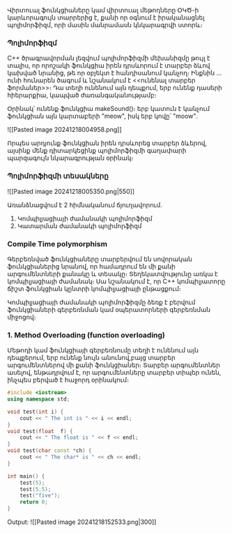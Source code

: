 
Վիրտուալ ֆունկցիաները կամ վիրտուալ մեթոդները  ՕԿԾ-ի կարևորագույն տարրերից է, քանի որ օգնում է իրականացնել պոլիմորֆիզմ, որի մասին մանրամասն կնկարագրվի ստորև։

### Պոլիմորֆիզմ 

C++ ծրագրավորման լեզվում պոլիմորֆիզմի մեխանիզմը թույլ է տալիս, որ որոշակի ֆունկցիա իրեն դրսևորում է տարբեր ձևով կախված նրանից, թե որ օբյեկտ է հանդիսանում կանչող։ Ինքնին ․․․ ունի հունարեն ծագում և նշանակում է <<ունենալ տարբեր ֆորմաներ>>։ Դա տեղի ունենում այն դեպքում, երբ ունենք դասերի հիերարքիա, կապված ժառանգականությամբ։

Օրինակ՝ ունենք ֆունկցիա makeSound()։ երբ կատուն է կանչում ֆունկցիան այն կարտաբերի "meow", իսկ երբ կովը՝ "moow"․

![[Pasted image 20241218004958.png]]

Որպես արդյունք ֆունկցիան իրեն դրսևորեց տարբեր ձևերով, այսինք մենք դիտարկեցինք պոլիմորֆիզմի գաղափարի պարզագույն նկարագրության օրինակ։

### Պոլիմորֆիզմի տեսակները

![[Pasted image 20241218005350.png|550]]

Առանձնացվում է 2 հիմնականում ճյուղավորում․
1. Կոմպիլյացիայի ժամանակի պոլիմորֆիզմ
2. Կատարման ժամանակի պոլիմորֆիզմ

### Compile Time polymorphism

Գերբեռնված ֆունկցիաները տարբերվում են սովորական ֆունկցիաներից նրանով, որ համադրում են մի քանի արգումենտների քանակը և տեսակը։ Տեղեկատվությունը առկա է կոմպիլյացիայի ժամանակ։ Սա նշանակում է, որ C++ կոմպիլյատորը ճիշտ ֆունկցիան կընտրի կոմպիլյացիայի ընթացքում։

Կոմպիլյացիայի ժամանակի պոլիմորֆիզմը ձեռք է բերվում ֆունկցիաների գերբեռնման կամ օպերատորների գերբեռնման միջոցով։

### 1. Method Overloading (function overloading)

Մեթոդի կամ ֆունկցիայի գերբեռնումը տեղի է ունենում այն դեպքերում, երբ ունենք նույն անունով,բայց տարբեր արգումենտներով մի քանի ֆունկցիաներ։ Տարբեր արգումենտներ ասելով, ենթադրվում է, որ արգումենտները տարբեր տիպեր ունեն, ինչպես բերված է հաջորդ օրինակում։

```cpp
#include <iostream> 
using namespace std;

void test(int i) {
	cout << " The int is " << i << endl;
}
void test(float  f) {
	cout << " The float is " << f << endl;
}
void test(char const *ch) {
	cout << " The char* is " << ch << endl;
}

int main() {
	test(5);
	test(5.5);
	test("five");
	return 0;
}
```

Output:
![[Pasted image 20241218152533.png|300]]
